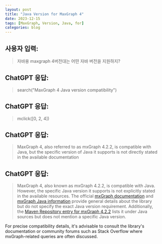 ```yaml
---
layout: post
title: "Java Version for MaxGraph 4"
date: 2023-12-15
tags: [MaxGraph, Version, Java, for]
categories: blog
---
```


## 사용자 입력:
> 자바용 maxgraph 4버전대는 어떤 자바 버전을 지원하지?

## ChatGPT 응답:
> search("MaxGraph 4 Java version compatibility")

## ChatGPT 응답:
> mclick([0, 2, 4])

## ChatGPT 응답:
> MaxGraph 4, also referred to as mxGraph 4.2.2, is compatible with Java, but the specific version of Java it supports is not directly stated in the available documentation

## ChatGPT 응답:
> MaxGraph 4, also known as mxGraph 4.2.2, is compatible with Java. However, the specific Java version it supports is not explicitly stated in the available resources. The official [mxGraph documentation](https://jgraph.github.io/mxgraph/) and [mxGraph Java information](https://jgraph.github.io/mxgraph/java/index.html) provide general details about the library but do not specify the exact Java version requirement. Additionally, the [Maven Repository entry for mxGraph 4.2.2](https://mvnrepository.com/artifact/org.nasdanika.core/mxgraph/4.2.2) lists it under Java sources but does not mention a specific Java version.

For precise compatibility details, it's advisable to consult the library's documentation or community forums such as Stack Overflow where mxGraph-related queries are often discussed.

